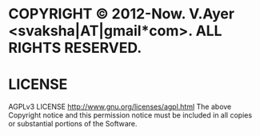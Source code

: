 # COPYRIGHT © 2012-Now. V.Ayer <svaksha|AT|gmail*com>. ALL RIGHTS RESERVED.
# LICENSE
AGPLv3 LICENSE <http://www.gnu.org/licenses/agpl.html>
The above Copyright notice and this permission notice
must be included in all copies or substantial portions of the Software.

